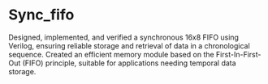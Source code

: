 # Sync_fifo
Designed, implemented, and verified a synchronous 16x8 FIFO using Verilog, ensuring reliable storage and retrieval of data in a chronological sequence.
Created an efficient memory module based on the First-In-First-Out (FIFO) principle, suitable for applications needing temporal data storage.
